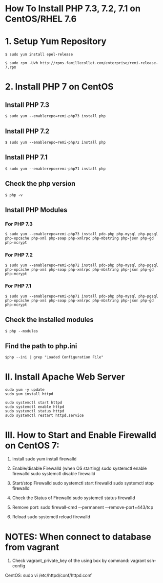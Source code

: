 # How To Install PHP 7.3, 7.2, 7.1 on CentOS/RHEL 7.6

# 1. Setup Yum Repository
	$ sudo yum install epel-release

	$ sudo rpm -Uvh http://rpms.famillecollet.com/enterprise/remi-release-7.rpm

# 2. Install PHP 7 on CentOS

## Install PHP 7.3 
	$ sudo yum --enablerepo=remi-php73 install php

## Install PHP 7.2 
	$ sudo yum --enablerepo=remi-php72 install php

## Install PHP 7.1 
	$ sudo yum --enablerepo=remi-php71 install php

## Check the php version
	$ php -v

## Install PHP Modules

### For PHP 7.3
	$ sudo yum --enablerepo=remi-php73 install pdo-php php-mysql php-pgsql php-opcache php-xml php-soap php-xmlrpc php-mbstring php-json php-gd php-mcrypt

### For PHP 7.2
	$ sudo yum --enablerepo=remi-php72 install pdo-php php-mysql php-pgsql php-opcache php-xml php-soap php-xmlrpc php-mbstring php-json php-gd php-mcrypt

### For PHP 7.1
	$ sudo yum --enablerepo=remi-php71 install pdo-php php-mysql php-pgsql php-opcache php-xml php-soap php-xmlrpc php-mbstring php-json php-gd php-mcrypt

## Check the installed modules
	$ php --modules
	
## Find the path to php.ini
	$php --ini | grep "Loaded Configuration File"

# II. Install Apache Web Server
	sudo yum -y update
	sudo yum install httpd

	sudo systemctl start httpd
	sudo systemctl enable httpd
	sudo systemctl status httpd
	sudo systemctl restart httpd.service

# III. How to Start and Enable Firewalld on CentOS 7:
1. Install
	sudo yum install firewalld

2. Enable/disable Firewalld (when OS starting)
	sudo systemctl enable firewalld
	sudo systemctl disable firewalld

3. Start/stop Firewalld
	sudo systemctl start firewalld
	sudo systemctl stop firewalld

4. Check the Status of Firewalld
	sudo systemctl status firewalld

5. Remove port:
	sudo firewall-cmd --permanent --remove-port=443/tcp

6. Reload
	sudo systemctl reload firewalld

# NOTES: When connect to database from vagrant
1. Check vagrant_private_key of the using box by command: vagrant ssh-config

CentOS:
	sudo vi /etc/httpd/conf/httpd.conf
